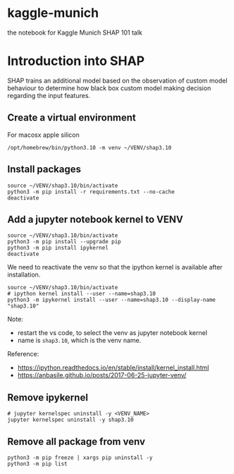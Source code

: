 # kaggle-munich
the notebook for Kaggle Munich SHAP 101 talk

# Introduction into SHAP

SHAP trains an additional model based on the observation of custom model behaviour to determine how black box custom model making decision regarding the input features.

## Create a virtual environment

For macosx apple silicon
```shell
/opt/homebrew/bin/python3.10 -m venv ~/VENV/shap3.10
```

## Install packages 
```shell
source ~/VENV/shap3.10/bin/activate
python3 -m pip install -r requirements.txt --no-cache
deactivate
```

## Add a jupyter notebook kernel to VENV
```console
source ~/VENV/shap3.10/bin/activate
python3 -m pip install --upgrade pip
python3 -m pip install ipykernel
deactivate
```

We need to reactivate the venv so that the ipython kernel is available after installation.
```
source ~/VENV/shap3.10/bin/activate
# ipython kernel install --user --name=shap3.10
python3 -m ipykernel install --user --name=shap3.10 --display-name "shap3.10"

```
Note: 
* restart the vs code, to select the venv as jupyter notebook kernel 
* name is `shap3.10`, which is the venv name.

Reference:
* https://ipython.readthedocs.io/en/stable/install/kernel_install.html
* https://anbasile.github.io/posts/2017-06-25-jupyter-venv/

## Remove ipykernel
```shell
# jupyter kernelspec uninstall -y <VENV_NAME>
jupyter kernelspec uninstall -y shap3.10
```

## Remove all package from venv
```
python3 -m pip freeze | xargs pip uninstall -y
python3 -m pip list
```